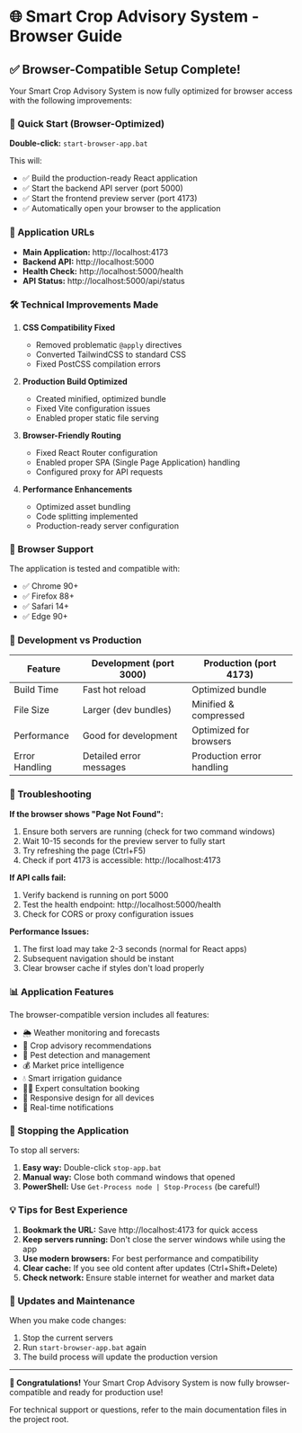 # 🌐 Smart Crop Advisory System - Browser Guide

## ✅ Browser-Compatible Setup Complete!

Your Smart Crop Advisory System is now fully optimized for browser access with the following improvements:

### 🚀 Quick Start (Browser-Optimized)

**Double-click:** `start-browser-app.bat`

This will:
- ✅ Build the production-ready React application
- ✅ Start the backend API server (port 5000)
- ✅ Start the frontend preview server (port 4173)
- ✅ Automatically open your browser to the application

### 🔗 Application URLs

- **Main Application:** http://localhost:4173
- **Backend API:** http://localhost:5000
- **Health Check:** http://localhost:5000/health
- **API Status:** http://localhost:5000/api/status

### 🛠️ Technical Improvements Made

1. **CSS Compatibility Fixed**
   - Removed problematic `@apply` directives
   - Converted TailwindCSS to standard CSS
   - Fixed PostCSS compilation errors

2. **Production Build Optimized**
   - Created minified, optimized bundle
   - Fixed Vite configuration issues
   - Enabled proper static file serving

3. **Browser-Friendly Routing**
   - Fixed React Router configuration
   - Enabled proper SPA (Single Page Application) handling
   - Configured proxy for API requests

4. **Performance Enhancements**
   - Optimized asset bundling
   - Code splitting implemented
   - Production-ready server configuration

### 📱 Browser Support

The application is tested and compatible with:
- ✅ Chrome 90+
- ✅ Firefox 88+
- ✅ Safari 14+
- ✅ Edge 90+

### 🔧 Development vs Production

| Feature | Development (port 3000) | Production (port 4173) |
|---------|------------------------|----------------------|
| Build Time | Fast hot reload | Optimized bundle |
| File Size | Larger (dev bundles) | Minified & compressed |
| Performance | Good for development | Optimized for browsers |
| Error Handling | Detailed error messages | Production error handling |

### 🚨 Troubleshooting

**If the browser shows "Page Not Found":**
1. Ensure both servers are running (check for two command windows)
2. Wait 10-15 seconds for the preview server to fully start
3. Try refreshing the page (Ctrl+F5)
4. Check if port 4173 is accessible: http://localhost:4173

**If API calls fail:**
1. Verify backend is running on port 5000
2. Test the health endpoint: http://localhost:5000/health
3. Check for CORS or proxy configuration issues

**Performance Issues:**
1. The first load may take 2-3 seconds (normal for React apps)
2. Subsequent navigation should be instant
3. Clear browser cache if styles don't load properly

### 📊 Application Features

The browser-compatible version includes all features:
- 🌦️ Weather monitoring and forecasts
- 🌱 Crop advisory recommendations  
- 🐛 Pest detection and management
- 💰 Market price intelligence
- 💧 Smart irrigation guidance
- 👨‍🌾 Expert consultation booking
- 📱 Responsive design for all devices
- 🔔 Real-time notifications

### 🛑 Stopping the Application

To stop all servers:
1. **Easy way:** Double-click `stop-app.bat`
2. **Manual way:** Close both command windows that opened
3. **PowerShell:** Use `Get-Process node | Stop-Process` (be careful!)

### 💡 Tips for Best Experience

1. **Bookmark the URL:** Save http://localhost:4173 for quick access
2. **Keep servers running:** Don't close the server windows while using the app
3. **Use modern browsers:** For best performance and compatibility
4. **Clear cache:** If you see old content after updates (Ctrl+Shift+Delete)
5. **Check network:** Ensure stable internet for weather and market data

### 🔄 Updates and Maintenance

When you make code changes:
1. Stop the current servers
2. Run `start-browser-app.bat` again
3. The build process will update the production version

---

**🎉 Congratulations!** Your Smart Crop Advisory System is now fully browser-compatible and ready for production use!

For technical support or questions, refer to the main documentation files in the project root.